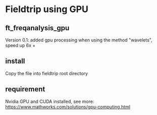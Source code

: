 # Fieldtrip using GPU

## ft_freqanalysis_gpu

Version 0.1: added gpu processing when using the method "wavelets", speed up 6x +

## install

Copy the file into fieldtrip root directory

## requirement

Nvidia GPU and CUDA installed, see more: https://www.mathworks.com/solutions/gpu-computing.html

